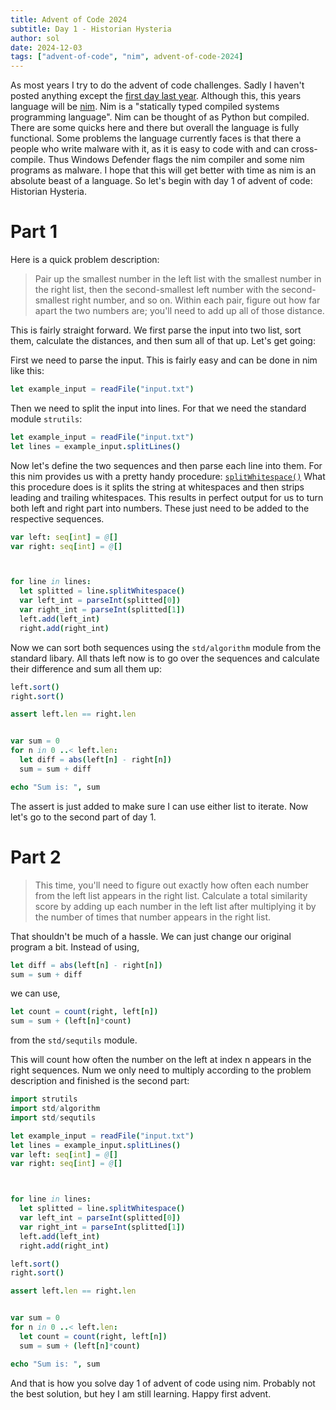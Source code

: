 ```yaml
---
title: Advent of Code 2024
subtitle: Day 1 - Historian Hysteria
author: sol
date: 2024-12-03
tags: ["advent-of-code", "nim", advent-of-code-2024]
---
```


As most years I try to do the advent of code challenges. Sadly I haven't posted
anything except the [first day last year](/post/advent-of-code-2023/trebuchet/). Although this, this years language
will be [nim](https://nim-lang.org/). Nim is a "statically typed compiled
systems programming language". Nim can be thought of as Python but compiled.
There are some quicks here and there but overall the language is fully functional.
Some problems the language currently faces is that there a people who write
malware with it, as it is easy to code with and can cross-compile. Thus Windows
Defender flags the nim compiler and some nim programs as malware. I hope that
this will get better with time as nim is an absolute beast of a language. So
let's begin with day 1 of advent of code: Historian Hysteria.

# Part 1

Here is a quick problem description:

> Pair up the smallest number in the left list with the smallest number in the right list, then the second-smallest left number with the second-smallest right number, and so on. Within each pair, figure out how far apart the two numbers are; you'll need to add up all of those distance.

This is fairly straight forward. We first parse the input into two list, sort them,
calculate the distances, and then sum all of that up. Let's get going:

First we need to parse the input. This is fairly easy and can be done in nim like
this:

```nim
let example_input = readFile("input.txt")
```

Then we need to split the input into lines. For that we need the standard module
`strutils`:

```nim
let example_input = readFile("input.txt")
let lines = example_input.splitLines()
```

Now let's define the two sequences and then parse each line into them.
For this nim provides us with a pretty handy procedure:
[`splitWhitespace()`](https://nim-lang.org/docs/strutils.html#splitWhitespace.i,string,int)
What this procedure does is it splits the string at whitespaces and then strips
leading and trailing whitespaces. This results in perfect output for us to turn
both left and right part into numbers. These just need to be added to the
respective sequences.

```nim
var left: seq[int] = @[]
var right: seq[int] = @[]



for line in lines:
  let splitted = line.splitWhitespace()
  var left_int = parseInt(splitted[0])
  var right_int = parseInt(splitted[1])
  left.add(left_int)
  right.add(right_int)
```

Now we can sort both sequences using the `std/algorithm` module from the
standard libary. All thats left now is to go over the sequences and calculate
their difference and sum all them up:

```nim
left.sort()
right.sort()

assert left.len == right.len


var sum = 0
for n in 0 ..< left.len:
  let diff = abs(left[n] - right[n])
  sum = sum + diff

echo "Sum is: ", sum
```

The assert is just added to make sure I can use either list to iterate. Now
let's go to the second part of day 1.

# Part 2

> This time, you'll need to figure out exactly how often each number from the left list appears in the right list. Calculate a total similarity score by adding up each number in the left list after multiplying it by the number of times that number appears in the right list.

That shouldn't be much of a hassle. We can just change our original program a bit.
Instead of using,

```nim
let diff = abs(left[n] - right[n])
sum = sum + diff
```

we can use,

```nim
let count = count(right, left[n])
sum = sum + (left[n]*count)
```

from the `std/sequtils` module.

This will count how often the number on the left at index n appears in the
right sequences. Num we only need to multiply according to the problem
description and finished is the second part:

```nim
import strutils
import std/algorithm
import std/sequtils

let example_input = readFile("input.txt")
let lines = example_input.splitLines()
var left: seq[int] = @[]
var right: seq[int] = @[]



for line in lines:
  let splitted = line.splitWhitespace()
  var left_int = parseInt(splitted[0])
  var right_int = parseInt(splitted[1])
  left.add(left_int)
  right.add(right_int)

left.sort()
right.sort()

assert left.len == right.len


var sum = 0
for n in 0 ..< left.len:
  let count = count(right, left[n])
  sum = sum + (left[n]*count)

echo "Sum is: ", sum
```

And that is how you solve day 1 of advent of code using nim. Probably not the
best solution, but hey I am still learning. Happy first advent.
